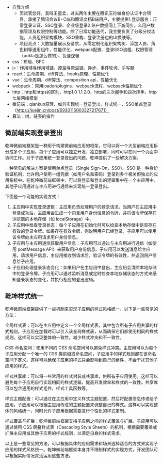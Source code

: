 - 自我介绍
  - 面试官您好，我叫王童孟，过去两年主要在腾讯玉符做身份认证中台项目，承接了腾讯会议B+C端和腾讯文档B端用户，主要提供1.登录服务：正常登录认证、SSO登录、企业级登录2.账户数据同上下游同步。3.用户数据管理及权限控制等功能。除了日常功能迭代，我主要负责了分级分权功能，人员组织架构模块，SSO重构、登录注册也的UI换肤等。
  - 项目亮点：大数据量展示及请求，从零定制化组织架构树、添加人员、角色树等通用组件，性能优化、webpack配置、登录SSO流程、权限管理（aukta是怎么做的）、免登逻辑
- css：布局、BFC
- js：作用域与作用域链、原型与原型链、异步、事件轮询、手写题
- react：生命周期、diff算法、hooks原理、性能优化
- vue：生命周期、diff算法、composition api、性能优化
- webpack：常用loader/plugins、webpack流程、webpack性能优化
- http：http和https的区别、http1.0 1.1 2.0、http的三次握手和四次挥手、http七层网络模型
- 微前端：qiankun原理、如何实现统一登录登出、样式统一、SSO单点登录（https://juejin.cn/post/6933115003327217671）
- 算法：树、链表的操作

## 微前端实现登录登出

乾坤微前端框架是一种用于构建微前端应用的框架，它可以将一个大型前端应用拆分成多个子应用，每个子应用可以独立开发、独立部署，同时可以在同一个页面中协同工作。对于子应用统一登录登出的问题，乾坤提供了一些解决方案。

一种常见的解决方案是使用单点登录（Single Sign-On，SSO）。SSO 是一种身份验证机制，允许用户使用一组凭据（如用户名和密码）登录到多个相关但独立的应用系统中。在乾坤微前端框架中，可以将登录和登出的逻辑集中在一个主应用中，其他子应用通过与主应用进行通信来实现统一登录登出。

下面是一个可能的实现方式：

1. 主应用中实现登录逻辑：主应用负责处理用户的登录请求。当用户在主应用中登录成功后，主应用会生成一个包含用户身份信息的令牌，并将该令牌保存在浏览器的本地存储（如 localStorage）中。
2. 子应用中检查登录状态：每个子应用在初始化时可以检查本地存储中是否存在有效的登录令牌。如果存在有效令牌，则说明用户已经登录，子应用可以使用该令牌向主应用请求用户身份信息。
3. 子应用与主应用通信获取用户信息：子应用可以通过与主应用进行通信（如使用 postMessage API）来获取用户身份信息。子应用可以发送消息给主应用，请求用户信息，主应用接收到请求后，验证令牌的有效性，并返回用户信息给子应用。
4. 子应用处理登录状态变化：如果用户在主应用中登出，主应用会清除本地存储中的登录令牌。子应用可以通过监听消息或定时检查本地存储状态的方式来感知登录状态的变化，并执行相应的登出逻辑。

## 乾坤样式统一

乾坤微前端框架提供了一些机制来实现子应用的样式风格统一，以下是一些常见的方法：

全局样式表：可以在主应用中定义一个全局样式表，其中包含所有子应用共享的样式规则。子应用在加载时可以引入该全局样式表，从而确保它们都使用相同的样式规则。这样可以实现整体的一致性，减少样式冲突和不一致性。

CSS 命名空间：使用不同的 CSS 命名空间可以避免样式冲突。主应用可以为每个子应用分配一个唯一的 CSS 类前缀或命名空间，子应用中的样式规则都在该命名空间下定义。这样可以确保子应用的样式只会影响到自己的组件，不会干扰其他子应用的样式。

样式共享库：可以将一些常用的样式封装成共享库，供所有子应用使用。这样可以避免每个子应用自行实现相同的样式逻辑，提高开发效率和样式的一致性。共享库可以包含通用的样式组件、样式工具函数等。

样式主题配置：可以通过在主应用中定义样式主题配置，然后将配置信息传递给子应用。子应用可以根据主应用传递的主题配置来调整自己的样式。这样可以实现整体的风格统一，同时允许子应用根据需要进行个性化的样式定制。

样式覆盖与扩展：乾坤微前端框架支持子应用之间的样式覆盖与扩展。子应用可以通过使用 CSS 层叠样式表（Cascading Style Sheets）的机制，根据需要覆盖或扩展主应用或其他子应用的样式规则，以满足自身的样式需求。

以上是一些常见的方法，可以根据具体的应用需求和场景选择适合的方式来实现子应用的样式风格统一。乾坤微前端框架本身并不限制样式的实现方式，开发团队可以根据实际情况灵活运用这些方法。